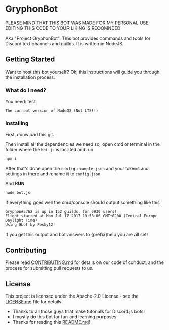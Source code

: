 # GryphonBot
PLEASE MIND THAT THIS BOT WAS MADE FOR MY PERSONAL USE EDITING THIS CODE TO YOUR LIKING IS RECOMNDED

Aka "Project GryphonBot". This bot provides commands and tools for Discord text channels and guilds. It is written in NodeJS.

## Getting Started

Want to host this bot yourself? Ok, this instructions will guide you through the installation process.

### What do I need?

You need:
test
```
The current version of NodeJS (Not LTS!!)
```

### Installing


First, donwload this git.

Then install all the dependencies we need so, open cmd or terminal in the folder where the `bot.js` is located and run

```
npm i
```

After that's done open the `config-example.json` and your tokens and settings in there and rename it to `config.json`

And **RUN**

```
node bot.js
```
If everything goes well the cmd/console should output something like this
```
Gryphon#5762 is up in 152 guilds, for 6930 users!
Flight started at Mon Jul 17 2017 19:58:06 GMT+0200 (Central Europe Daylight Time)
Using Gbot by Pesky12!
```

If you get this output and bot answers to {prefix}help you are all set!

## Contributing

Please read [CONTRIBUTING.md](CONTRIBUTING.md) for details on our code of conduct, and the process for submitting pull requests to us.

## License

This project is licensed under the Apache-2.0 License - see the [LICENSE.md](LICENSE.md) file for details


* Thanks to all those guys that make tutorials for Discord.js bots!
* I mostly do this bot for fun and learning purposes.
* Thanks for reading this [README.md](License.md)!
